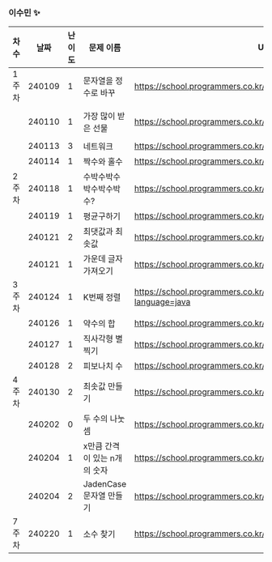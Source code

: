 
### 이수민 ✨
|차수|날짜|난이도|문제 이름|URL|비고|
|----|----|----|----|----|----|
|1주차|240109|1|문자열을 정수로 바꾸|https://school.programmers.co.kr/learn/courses/30/lessons/12925|String|
||240110|1|가장 많이 받은 선물|https://school.programmers.co.kr/learn/courses/30/lessons/258712|2024 KAKAO WINTER INTERNSHIP|
||240113|3|네트워크|https://school.programmers.co.kr/learn/courses/30/lessons/43162|dfs/bfs|
||240114|1|짝수와 홀수|https://school.programmers.co.kr/learn/courses/30/lessons/12937|수학 간단구현|
|2주차|240118|1|수박수박수박수박수박수?|https://school.programmers.co.kr/learn/courses/30/lessons/12922|구현|
||240119|1|평균구하기|https://school.programmers.co.kr/learn/courses/30/lessons/12944|자료형 주의|
||240121|2|최댓값과 최솟값|https://school.programmers.co.kr/learn/courses/30/lessons/12939|문자열 쪼개기!|
||240121|1|가운데 글자 가져오기|https://school.programmers.co.kr/learn/courses/30/lessons/12903|String.valueOf|
|3주차|240124|1|K번째 정렬|https://school.programmers.co.kr/learn/courses/30/lessons/42748?language=java|알고리즘 고득점 KIT|
||240126|1|약수의 합|https://school.programmers.co.kr/learn/courses/30/lessons/12928|쉬운문제|
||240127|1|직사각형 별찍기|https://school.programmers.co.kr/learn/courses/30/lessons/12969|쉬운문제|
||240128|2|피보나치 수|https://school.programmers.co.kr/learn/courses/30/lessons/12945|dp|
|4주차|240130|2|최솟값 만들기|https://school.programmers.co.kr/learn/courses/30/lessons/12941|구현|
||240202|0|두 수의 나눗셈|https://school.programmers.co.kr/learn/courses/30/lessons/120806|재활|
||240204|1|x만큼 간격이 있는 n개의 숫자|https://school.programmers.co.kr/learn/courses/30/lessons/12954|long과 int 형변환 주의|
||240204|2|JadenCase 문자열 만들기|https://school.programmers.co.kr/learn/courses/30/lessons/12951|아직 푸는중.(흔적)|
|7주차|240220|1|소수 찾기|https://school.programmers.co.kr/learn/courses/30/lessons/12921|에라토스테네스의 체|
